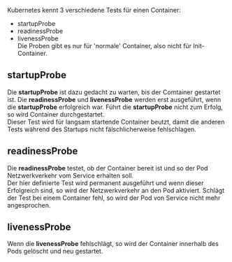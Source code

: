 Kubernetes kennt 3 verschiedene Tests für einen Container:
- startupProbe
- readinessProbe
- livenessProbe   
Die Proben gibt es nur für 'normale' Container, also nicht für Init-Container.

## startupProbe
Die **startupProbe** ist dazu gedacht zu warten, bis der Comtainer gestartet ist. Die **readinessProbe** und **livenessProbe** werden erst ausgeführt, wenn die **startupProbe** erfolgreich war. Führt die **startupProbe** nicht zum Erfolg, so wird Container durchgestartet.   
Dieser Test wird für langsam startende Container beutzt, damit die anderen Tests während des Startups nicht fälschlicherweise fehlschlagen.   
    
       
## readinessProbe
Die **readinessProbe** testet, ob der Container bereit ist und so der Pod Netzwerkverkehr vom Service erhalten soll.   
Der hier definierte Test wird permanent ausgeführt und wenn dieser Erfolgreich sind, so wird der Netzwerkverkehr an den Pod aktiviert. Schlägt der Test bei einem Container fehl, so wird der Pod von Service nicht mehr angesprochen.    
   
## livenessProbe
Wenn die **livenessProbe** fehlschlägt, so wird der Container innerhalb des Pods gelöscht und neu gestartet.   
  


